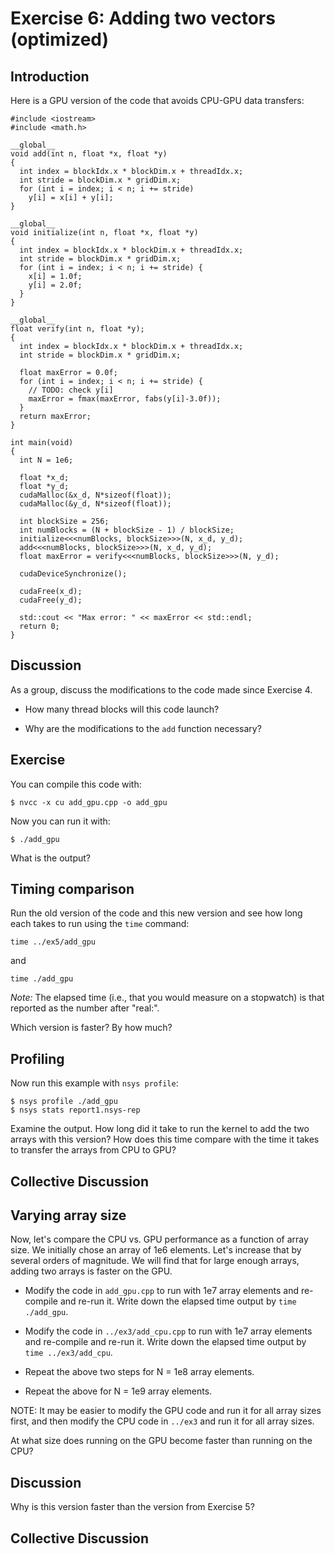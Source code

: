 # Exercise 6: Adding two vectors (optimized)

## Introduction

Here is a GPU version of the code that avoids CPU-GPU data transfers:

```
#include <iostream>
#include <math.h>

__global__
void add(int n, float *x, float *y)
{
  int index = blockIdx.x * blockDim.x + threadIdx.x;
  int stride = blockDim.x * gridDim.x;
  for (int i = index; i < n; i += stride)
    y[i] = x[i] + y[i];
}

__global__
void initialize(int n, float *x, float *y)
{
  int index = blockIdx.x * blockDim.x + threadIdx.x;
  int stride = blockDim.x * gridDim.x;
  for (int i = index; i < n; i += stride) {
    x[i] = 1.0f;
    y[i] = 2.0f;
  }
}

__global__
float verify(int n, float *y);
{
  int index = blockIdx.x * blockDim.x + threadIdx.x;
  int stride = blockDim.x * gridDim.x;
  
  float maxError = 0.0f;
  for (int i = index; i < n; i += stride) {
    // TODO: check y[i]
    maxError = fmax(maxError, fabs(y[i]-3.0f));
  }
  return maxError;
}

int main(void)
{
  int N = 1e6;

  float *x_d;
  float *y_d;
  cudaMalloc(&x_d, N*sizeof(float));
  cudaMalloc(&y_d, N*sizeof(float));

  int blockSize = 256;
  int numBlocks = (N + blockSize - 1) / blockSize;
  initialize<<<numBlocks, blockSize>>>(N, x_d, y_d);
  add<<<numBlocks, blockSize>>>(N, x_d, y_d);
  float maxError = verify<<<numBlocks, blockSize>>>(N, y_d);

  cudaDeviceSynchronize();

  cudaFree(x_d);
  cudaFree(y_d);

  std::cout << "Max error: " << maxError << std::endl;
  return 0;
}
```

## Discussion

As a group, discuss the modifications to the code made since Exercise 4.

* How many thread blocks will this code launch?

* Why are the modifications to the `add` function necessary?

## Exercise

You can compile this code with:
```
$ nvcc -x cu add_gpu.cpp -o add_gpu
```

Now you can run it with:
```
$ ./add_gpu
```

What is the output?

## Timing comparison

Run the old version of the code and this new version and see how long each takes to run using the `time` command:
```
time ../ex5/add_gpu
```
and
```
time ./add_gpu
```

*Note:* The elapsed time (i.e., that you would measure on a stopwatch) is that reported as the number after "real:".

Which version is faster? By how much?

## Profiling

Now run this example with `nsys profile`:
```
$ nsys profile ./add_gpu
$ nsys stats report1.nsys-rep
```

Examine the output. How long did it take to run the kernel to add the two arrays with this version? How does this time compare with the time it takes to transfer the arrays from CPU to GPU?

## Collective Discussion

## Varying array size

Now, let's compare the CPU vs. GPU performance as a function of array size. We initially chose an array of 1e6 elements. Let's increase that by several orders of magnitude. We will find that for large enough arrays, adding two arrays is faster on the GPU.

* Modify the code in `add_gpu.cpp` to run with 1e7 array elements and re-compile and re-run it. Write down the elapsed time output by `time ./add_gpu`.

* Modify the code in `../ex3/add_cpu.cpp` to run with 1e7 array elements and re-compile and re-run it. Write down the elapsed time output by `time ../ex3/add_cpu`.

* Repeat the above two steps for N = 1e8 array elements.

* Repeat the above for N = 1e9 array elements.

NOTE: It may be easier to modify the GPU code and run it for all array sizes first, and then modify the CPU code in `../ex3` and run it for all array sizes.

At what size does running on the GPU become faster than running on the CPU?

## Discussion

Why is this version faster than the version from Exercise 5?

## Collective Discussion
